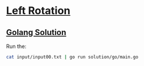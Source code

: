 # [Left Rotation](https://www.hackerrank.com/challenges/array-left-rotation/problem)

## [Golang Solution](./solution/go)

Run the:

```bash
cat input/input00.txt | go run solution/go/main.go
```